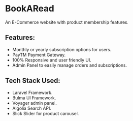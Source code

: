 # BookARead
An E-Commerce website with product membership features.
<br>
<h2>Features:</h2>
<ul>
<li>Monthly or yearly subscription options for users.</li>
<li>PayTM Payment Gateway.</li>
<li>100% Responsive and user friendly UI.</li>
<li>Admin Panel to easily manage orders and subscriptions.</li>
</ul>

<h2>Tech Stack Used:</h2>
<ul>
<li>Laravel Framework.</li>
<li>Bulma UI Framework.</li>
<li>Voyager admin panel.</li>
<li>Algolia Search API.</li>
<li>Slick Slider for product carousel.</li>
</ul>
